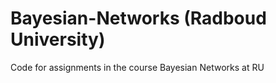 # Bayesian-Networks (Radboud University)
Code for assignments in the course Bayesian Networks at RU
